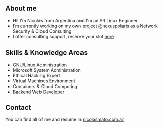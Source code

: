 ## About me

* Hi! I'm Nicolás from Argentina and I'm an SR Linux Enginner.
* I’m currently working on my own project [@nexuspolaris](https://www.nexuspolaris.com.ar) as a Network Security & Cloud Consulting
* I offer consulting support, reserve your slot [here](https://www.nicolasmato.com.ar/consult.html)

## Skills & Knowledge Areas

* GNU/Linux Administration
* Microsoft System Administration
* Ethical Hacking Expert
* Virtual Machines Environment
* Containers & Cloud Computing
* Backend Web Developer

## Contact

You can find all of me and resume in [nicolasmato.com.ar](https://www.nicolasmato.com.ar)
